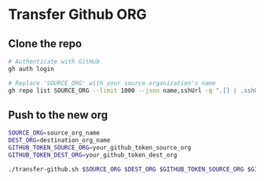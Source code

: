 # Transfer Github ORG

## Clone the repo

```bash
# Authenticate with GitHub
gh auth login

# Replace 'SOURCE_ORG' with your source organization's name
gh repo list SOURCE_ORG --limit 1000 --json name,sshUrl -q ".[] | .sshUrl" | xargs -n1 git clone
```

## Push to the new org

```bash
SOURCE_ORG=source_org_name
DEST_ORG=destination_org_name
GITHUB_TOKEN_SOURCE_ORG=your_github_token_source_org
GITHUB_TOKEN_DEST_ORG=your_github_token_dest_org

./transfer-github.sh $SOURCE_ORG $DEST_ORG $GITHUB_TOKEN_SOURCE_ORG $GITHUB_TOKEN_DEST_ORG
```
